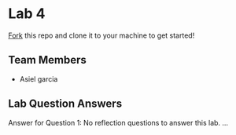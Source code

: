 # Lab 4
[Fork](https://docs.github.com/en/get-started/quickstart/fork-a-repo) this repo and clone it to your machine to get started!

## Team Members
- Asiel garcia

## Lab Question Answers

Answer for Question 1: 
No reflection questions to answer this lab.
...
